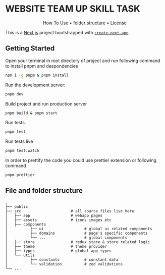 # WEBSITE TEAM UP SKILL TASK

<p align="center">
  <a href="#getting-started">How To Use</a> •
  <a href="#file-and-folder-structure">folder structure</a> •
  <a href="#license">License</a>
</p>

This is a [Next.js](https://nextjs.org/) project bootstrapped with [`create-next-app`](https://github.com/vercel/next.js/tree/canary/packages/create-next-app).

## Getting Started

Open your terminal in root directory of project and run following command to install pnpm and despondencies

```bash
npm i -g pnpm & pnpm install
```

Run the development server:

```bash
pnpm dev
```

Build project and run production server

```bash
pnpm build & pnpm start
```

Run tests

```bash
pnpm test
```

Run tests live

```bash
pnpm test:watch
```

In order to prettify the code
you could use prettier extension or following command

```bash
pnpm prettier
```

## File and folder structure

    .
    ├── public
    ├── src                      # all source files live here
    │   ├── app                  # webapp pages
    │   ├── assets               # icons images etc
    │   ├── components
    │          ├── ui                  # global ui related components
    │          ├── domains             # page's specific components
    │          └── ...                 # global components
    │   ├── store                # redux store & store related logic
    │   ├── theme                # theme provider
    │   ├── types                # global app types
    │   └── utils
    │          ├── constants           # constant data
    │          └── validation          # zod validations
    └── ...
